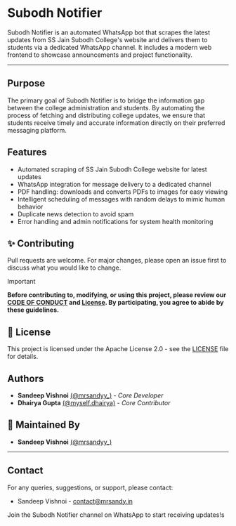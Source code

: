 # Subodh Notifier

Subodh Notifier is an automated WhatsApp bot that scrapes the latest updates from SS Jain Subodh College's website and delivers them to students via a dedicated WhatsApp channel. It includes a modern web frontend to showcase announcements and project functionality.

---

## Purpose

The primary goal of Subodh Notifier is to bridge the information gap between the college administration and students. By automating the process of fetching and distributing college updates, we ensure that students receive timely and accurate information directly on their preferred messaging platform.

## Features

- Automated scraping of SS Jain Subodh College website for latest updates
- WhatsApp integration for message delivery to a dedicated channel
- PDF handling: downloads and converts PDFs to images for easy viewing
- Intelligent scheduling of messages with random delays to mimic human behavior
- Duplicate news detection to avoid spam
- Error handling and admin notifications for system health monitoring

## ✨ Contributing
Pull requests are welcome. For major changes, please open an issue first to discuss what you would like to change.

> [!IMPORTANT]
> **Before contributing to, modifying, or using this project, please review our [CODE OF CONDUCT](CODE_OF_CONDUCT.md) and [License](LICENSE). By participating, you agree to abide by these guidelines.**

## 📄 License
This project is licensed under the Apache License 2.0 - see the [LICENSE](LICENSE) file for details.

## Authors

- **Sandeep Vishnoi** [(@mrsandyy\_)](https://www.instagram.com/mrsandyy_/) - _Core Developer_
- **Dhairya Gupta** [(@myself.dhairya)](https://instagram.com/myself.dhairya/) - _Core Contributor_

## 🧠 Maintained By
- **Sandeep Vishnoi** [(@mrsandyy\_)](https://www.instagram.com/mrsandyy_/)

---

## Contact

For any queries, suggestions, or support, please contact:

- Sandeep Vishnoi - contact@mrsandy.in

Join the Subodh Notifier channel on WhatsApp to start receiving updates!s
